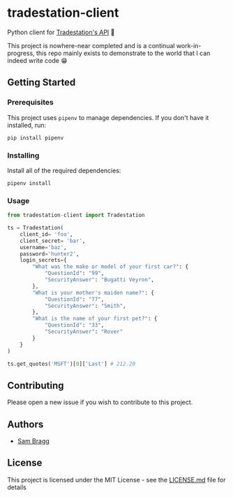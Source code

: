# tradestation-client

Python client for [Tradestation's API](https://tradestation.github.io/api-docs/) 🐍

This project is nowhere-near completed and is a continual work-in-progress, this repo mainly exists to demonstrate to the world that I can indeed write code 😁

## Getting Started

### Prerequisites

This project uses `pipenv` to manage dependencies. If you don't have it installed, run: 

```
pip install pipenv
```

### Installing

Install all of  the required dependencies:

```
pipenv install
```

### Usage



```python
from tradestation-client import Tradestation

ts = Tradestation(
    client_id= 'foo',
    client_secret= 'bar',
    username='baz',
    password='hunter2',
    login_secrets={
        "What was the make or model of your first car?": {
            "QuestionId": "99",
            "SecurityAnswer": "Bugatti Veyron",
        },
        "What is your mother's maiden name?": {
            "QuestionId": "77",
            "SecurityAnswer": "Smith",
        },
        "What is the name of your first pet?": {
            "QuestionId": "33",
            "SecurityAnswer": "Rover"
        }
    }
)

ts.get_quotes('MSFT')[0]['Last'] # 212.20
```

## Contributing

Please open a new issue if you wish to contribute to this project. 

## Authors

* [Sam Bragg](https://github.com/sambragg)

## License

This project is licensed under the MIT License - see the [LICENSE.md](LICENSE.md) file for details


